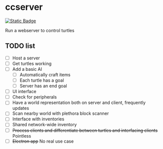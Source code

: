 # ccserver
<a href="https://raja.rocks/projects/E100P0408A00.html"><img alt="Static Badge" src="https://img.shields.io/badge/raja.rocks-E100P0408A00-lightgray?style=flat-square"></a>

Run a webserver to control turtles

## TODO list
- [ ] Host a server
- [ ] Get turtles working
- [ ] Add a basic AI
    - [ ] Automatically craft items
    - [ ] Each turtle has a goal
    - [ ] Server has an end goal
- [ ] UI interface
- [ ] Check for peripherals
- [ ] Have a world representation both on server and client, frequently updates
- [ ] Scan nearby world with plethora block scanner
- [ ] Interface with inventories
- [ ] Shared network-wide inventory
- [ ] ~~Process clients and differentiate between turtles and interfacing clients~~ Pointless
- [ ] ~~Electron app~~ No real use case
